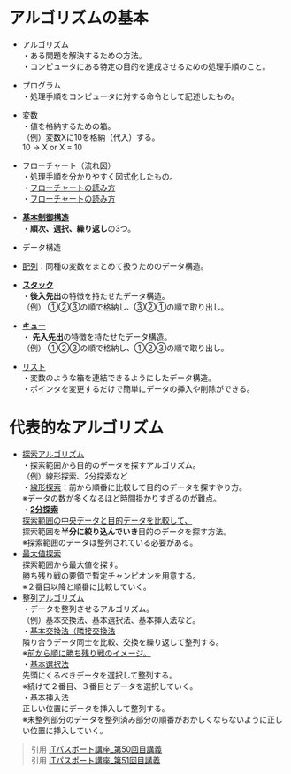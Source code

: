 # アルゴリズムの基本  
* アルゴリズム  
・ある問題を解決するための方法。  
・コンピュータにある特定の目的を達成させるための処理手順のこと。  
* プログラム  
・処理手順をコンピュータに対する命令として記述したもの。  
* 変数  
・値を格納するための箱。  
（例）変数Xに10を格納（代入）する。  
10 → X or X = 10  
* フローチャート（流れ図）  
・処理手順を分かりやすく図式化したもの。  
・[フローチャートの読み方](https://gyazo.com/0c6dd849b74e6d9a3f9eded2476d5e22)  
・[フローチャートの読み方](https://gyazo.com/ca222886e9801c0426133076d866a7bf)  

* [**基本制御構造**](https://gyazo.com/77139ff54a88b29ad8b7d3b7d9fd87a1)    
・**順次、選択、繰り返し**の3つ。  
* データ構造  
* [配列](https://gyazo.com/2c6d94bbceade4818ad1e0bd9ccbce6a)：同種の変数をまとめて扱うためのデータ構造。  
* [**スタック**](https://gyazo.com/b5a492c987e86f87fa6ed985dbb23528)   
・**後入先出**の特徴を持たせたデータ構造。  
（例） ①②③の順で格納し、③②①の順で取り出し。  
* [**キュー**](https://gyazo.com/b5a492c987e86f87fa6ed985dbb23528)   
・ **先入先出**の特徴を持たせたデータ構造。  
（例） ①②③の順で格納し、①②③の順で取り出し。  
* [リスト](https://www.youtube.com/watch?v=zVO1J17H-5w&list=PLC9xywNMIf9jgTizhye6GyPjZcuPZ9ou5&index=52&t=0s)    
・変数のような箱を連結できるようにしたデータ構造。  
・ポインタを変更するだけで簡単にデータの挿入や削除ができる。  

# 代表的なアルゴリズム  
* [探索アルゴリズム](https://gyazo.com/b828737033fcb54b833aa8cc1d55add9)      
・探索範囲から目的のデータを探すアルゴリズム。  
（例）線形探索、2分探索など  
・[線形探索](https://gyazo.com/372fd10d44ab8da888e0072d34e4bcbf)：前から順番に比較して目的のデータを探すやり方。  
※データの数が多くなるほど時間掛かりすぎるのが難点。  
・[**2分探索**](https://gyazo.com/d38669521f50987b4519cd83c682e8e0)  
[探索範囲の中央データと目的データを比較して、](https://gyazo.com/6492ffe717d44022d8ec546d7d0efc50)    
探索範囲を**半分に絞り込んでいき**目的のデータを探す方法。  
※探索範囲のデータは整列されている必要がある。  
* [最大値探索](https://gyazo.com/b9cce96d49938aa47ae7aa57abbe712b)    
探索範囲から最大値を探す。  
勝ち残り戦の要領で暫定チャンピオンを用意する。  
※２番目以降と順番に比較していく。  
* [整列アルゴリズム](https://gyazo.com/fca2f5ffc7c5812e714de2fb0610835b)  
・データを整列させるアルゴリズム。  
（例）基本交換法、基本選択法、基本挿入法など。  
・[基本交換法（隣接交換法](https://gyazo.com/0445e745788b4e1c5fb4ec19df1fe6b0)  
隣り合うデータ同士を比較、交換を繰り返して整列する。  
※[前から順に勝ち残り戦のイメージ。](https://gyazo.com/9c3a881009a3a52932e5ccf8d6b73e5f)    
・[基本選択法](https://gyazo.com/fbdcd38eb98c1b0fdb5b97e485f83494)    
先頭にくるべきデータを選択して整列する。  
※続けて２番目、３番目とデータを選択していく。  
・[基本挿入法](https://gyazo.com/4783c31609a2555ad875b2047e3e1699)   
正しい位置にデータを挿入して整列する。  
※未整列部分のデータを整列済み部分の順番がおかしくならないように正しい位置に挿入していく。  

> 引用
[ITパスポート講座_第50回目講義](https://www.youtube.com/watch?v=zVO1J17H-5w&list=PLC9xywNMIf9jgTizhye6GyPjZcuPZ9ou5&index=52&t=0s)  
> 引用
[ITパスポート講座_第51回目講義](https://www.youtube.com/watch?v=EeyqJDp8_UA&list=PLC9xywNMIf9jgTizhye6GyPjZcuPZ9ou5&index=52)  
